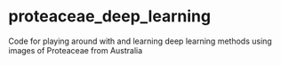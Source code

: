 # proteaceae_deep_learning
Code for playing around with and learning deep learning methods using images of Proteaceae from Australia
